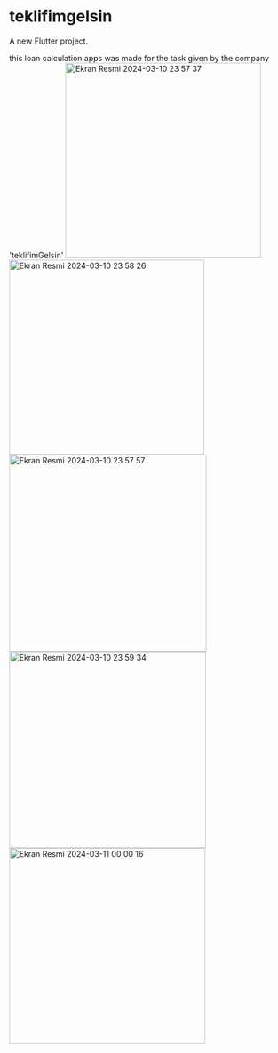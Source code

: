 # teklifimgelsin

A new Flutter project.

this loan calculation apps was made for the task given by the company 'teklifimGelsin'
<img width="352" alt="Ekran Resmi 2024-03-10 23 57 37" src="https://github.com/omerfi66/teklifimgelsin/assets/120007024/ce65b9c7-d05e-48ef-a3c1-d578f8316aae">
<img width="351" alt="Ekran Resmi 2024-03-10 23 58 26" src="https://github.com/omerfi66/teklifimgelsin/assets/120007024/7de8e72b-1d14-4c9b-a3e0-aea7cb6af9dd">
<img width="355" alt="Ekran Resmi 2024-03-10 23 57 57" src="https://github.com/omerfi66/teklifimgelsin/assets/120007024/9b9c3657-8fbc-47f2-aaff-53da2eea89b2">
<img width="354" alt="Ekran Resmi 2024-03-10 23 59 34" src="https://github.com/omerfi66/teklifimgelsin/assets/120007024/4c723e84-40fd-433f-9a4f-779435c7386f">
<img width="353" alt="Ekran Resmi 2024-03-11 00 00 16" src="https://github.com/omerfi66/teklifimgelsin/assets/120007024/c2f1b8bc-f172-47b5-bb97-74ec4fb5212a">
